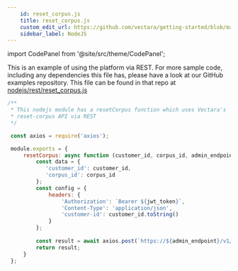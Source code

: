 ```yaml
---
    id: reset_corpus.js
    title: reset_corpus.js
    custom_edit_url: https://github.com/vectara/getting-started/blob/main/language-examples/nodejs/rest/reset_corpus.js
    sidebar_label: NodeJS
---
```



import CodePanel from '@site/src/theme/CodePanel';

This is an example of using the platform via REST.  For more sample code, including any dependencies this file has, please have a look at our GitHub examples repository.  This file can be found in that repo at <a href="https://github.com/vectara/getting-started/tree/main/language-examples/nodejs/rest/reset_corpus.js">nodejs/rest/reset_corpus.js</a>

```js title="nodejs/rest/reset_corpus.js"
/**
 * This nodejs module has a resetCorpus function which uses Vectara's 
 * reset-corpus API via REST
 */

 const axios = require('axios');

 module.exports = {
     resetCorpus: async function (customer_id, corpus_id, admin_endpoint, jwt_token) {
         const data = {
            'customer_id': customer_id,
            'corpus_id': corpus_id
         };
         const config = {
             headers: {
                 'Authorization': `Bearer ${jwt_token}`,
                 'Content-Type': 'application/json',
                 'customer-id': customer_id.toString()
             }
         };
 
         const result = await axios.post(`https://${admin_endpoint}/v1/reset-corpus`, data, config);
         return result;
     }
 };
```
